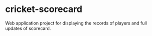 # cricket-scorecard
Web application project for displaying the records of players and full updates of scorecard.
